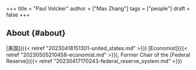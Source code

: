 +++
title = "Paul Volcker"
author = ["Max Zhang"]
tags = ["people"]
draft = false
+++

## About {#about}

[美国]({{< relref "20230418151301-united_states.md" >}}) [Economist]({{< relref "20230505210458-economist.md" >}}), Former Chair of the [Federal Reserve]({{< relref "20230417170243-federal_reserve_system.md" >}})

